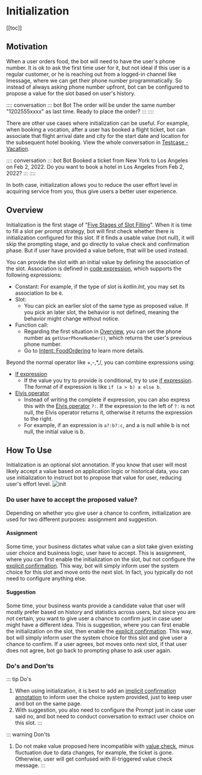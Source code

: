# Initialization

[[toc]]

## Motivation

When a user orders food, the bot will need to have the user's phone number. It is ok to ask the first time user for it, but not ideal if this user is a regular customer, or he is reaching out from a logged-in channel like Imessage, where we can get their phone number programmatically. So instead of always asking phone number upfront, bot can be configured to propose a value for the slot based on user's history. 

:::: conversation
::: bot Bot
The order will be under the same number "1202555xxxx" as last time. Ready to place the order?
:::
::::

There are other use cases where initialization can be useful. For example, when booking a vocation, after a user has booked a flight ticket, bot can associate that flight arrival date and city for the start date and location for the subsequent hotel booking. View the whole conversation in [Testcase - Vacation](https://framely.naturali.io/org/622c8ff683536204fe062b55/agent/62b12e4eede53f1b65047b11/test_case).

:::: conversation
::: bot Bot
Booked a ticket from New York to Los Angeles on Feb 2, 2022. Do you want to book a hotel in Los Angeles from Feb 2, 2022?
:::
::::

In both case, initialization allows you to reduce the user effort level in acquiring service from you, thus give users a better user experience. 

## Overview
Initialization is the first stage of  "[Five Stages of Slot Filling](../../guide/slotfilling.md#five-stages-of-slot-filling)". When it is time to fill a slot per prompt strategy, bot will first check whether there is initialization configured for this slot. If it finds a usable value (not null), it will skip the prompting stage, and go directly to value check and confirmation phase. But if user have provided a value before, that will be used instead. 

You can provide the slot with an initial value by defining the association of the slot. Association is defined in [code expression](./kotlinexpression.md), which supports the following expressions:
- Constant: For example, if the type of slot is *kotlin.Int*, you may set its association to be `0`.
- Slot:
  - You can pick an earlier slot of the same type as proposed value. If you pick an later slot, the behavior is not defined, meaning the behavior might change without notice.
- Function call:
  - Regarding the first situation in [Overview](#overview), you can set the phone number as `getUserPhoneNumber()`, which returns the user's previous phone number.
  - Go to [Intent: FoodOrdering](https://framely.naturali.io/org/622c8ff683536204fe062b55/agent/62b12e4cede53f1b65047b0f/intent/62b12eacede53f1b65047b13) to learn more details.
  
Beyond the normal operator like +,-,*,/, you can combine expressions using:
- [If expression](./kotlinexpression.md#if-expression)
  - If the value you try to provide is conditional, try to use [if expression](https://kotlinlang.org/docs/control-flow.html). The format of if expression is like `if (a > b) a else b`.
- [Elvis operator](./kotlinexpression.md#elvis-operator)
  - Instead of writing the complete if expression, you can also express this with the [Elvis operator](https://kotlinlang.org/docs/null-safety.html#elvis-operator) `?:`. If the expression to the left of `?:` is not null, the Elvis operator returns it, otherwise it returns the expression to the right. 
  - For example, if an expression is `a?:b?:c`, and a is null while b is not null, the initial value is b.

## How To Use
Initialization is an optional slot annotation. If you know that user will most likely accept a value based on application logic or historical data, you can use initialization to instruct bot to propose that value for user, reducing user's effort level.
![init](/images/annotation/initialization/init.png)

### Do user have to accept the proposed value?
Depending on whether you give user a chance to confirm, initialization are used for two different purposes: assignment and suggestion. 
#### Assignment
Some time, your business dictates what value can a slot take given existing user choice and business logic, user have to accept. This is assignment, where you can first enable the initialization on the slot, but not configure the [explicit confirmation](../annotations/confirmation.md#explicit). This way, bot will simply inform user the system choice for this slot and move onto the next slot. In fact, you typically do not need to configure anything else.

#### Suggestion
Some time, your business wants provide a candidate value that user will mostly prefer based on history and statistics across users, but since you are not certain, you want to give user a chance to confirm just in case user might have a different idea. This is suggestion, where you can first enable the initialization on the slot, then enable the [explicit confirmation](../annotations/confirmation.md#explicit). This way, bot will simply inform user the system choice for this slot and give user a chance to confirm. If a user agrees, bot moves onto next slot, if that user does not agree, bot go back to prompting phase to ask user again.


### Do's and Don'ts
::: tip Do's
1. When using initialization, it is best to add an [implicit confirmation annotation](../annotations/confirmation.md) to inform user the choice system provided, just to keep user and bot on the same page.
2. With suggestion, you also need to configure the Prompt just in case user said no, and bot need to conduct conversation to extract user choice on this slot.
:::

::: warning Don'ts
1. Do not make value proposed here incompatible with [value check](../annotations/valuecheck.md), minus fluctuation due to data changes, for example, the ticket is gone. Otherwise, user will get confused with ill-triggered value check message.
:::


